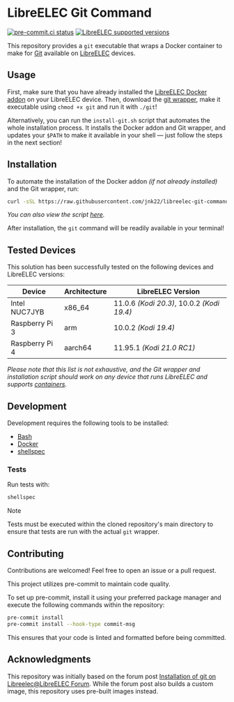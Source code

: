 # LibreELEC Git Command

[![pre-commit.ci status](https://results.pre-commit.ci/badge/github/jnk22/libreelec-git-command/main.svg)](https://results.pre-commit.ci/latest/github/jnk22/libreelec-git-command/main)
[![LibreELEC supported versions](https://img.shields.io/badge/LibreELEC-10%20%7C%2011%20%7C%2012-blue)](https://libreelec.tv)

This repository provides a `git` executable that wraps a Docker container to
make for [Git](https://git-scm.com/) available on
[LibreELEC](https://libreelec.tv/) devices.

## Usage

First, make sure that you have already installed the [LibreELEC Docker addon](https://github.com/LibreELEC/LibreELEC.tv/blob/master/packages/addons/service/docker/package.mk)
on your LibreELEC device. Then, download the [git wrapper](./git), make it
executable using `chmod +x git` and run it with `./git`!

Alternatively, you can run the `install-git.sh` script that automates the whole
installation process. It installs the Docker addon and Git wrapper, and updates
your `$PATH` to make it available in your shell — just follow the steps in the
next section!

## Installation

To automate the installation of the Docker addon _(if not already installed)_
and the Git wrapper, run:

```bash
curl -sSL https://raw.githubusercontent.com/jnk22/libreelec-git-command/main/install-git.sh | bash
```

_You can also view the script [here](./install-git.sh)._

After installation, the `git` command will be readily available in your
terminal!

## Tested Devices

This solution has been successfully tested on the following devices and
LibreELEC versions:

| Device         | Architecture | LibreELEC Version                          |
| -------------- | ------------ | ------------------------------------------ |
| Intel NUC7JYB  | x86_64       | 11.0.6 _(Kodi 20.3)_, 10.0.2 _(Kodi 19.4)_ |
| Raspberry Pi 3 | arm          | 10.0.2 _(Kodi 19.4)_                       |
| Raspberry Pi 4 | aarch64      | 11.95.1 _(Kodi 21.0 RC1)_                  |

_Please note that this list is not exhaustive, and the Git wrapper and
installation script should work on any device that runs LibreELEC and supports
[containers](https://wiki.libreelec.tv/installation/docker)._

## Development

Development requires the following tools to be installed:

- [Bash](https://www.gnu.org/software/bash/)
- [Docker](https://www.docker.com/)
- [shellspec](https://github.com/shellspec/shellspec)

### Tests

Run tests with:

```bash
shellspec
```

> [!NOTE]
> Tests must be executed within the cloned repository's main directory to
> ensure that tests are run with the actual `git` wrapper.

## Contributing

Contributions are welcomed! Feel free to open an issue or a pull request.

This project utilizes pre-commit to maintain code quality.

To set up pre-commit, install it using your preferred package manager and
execute the following commands within the repository:

```bash
pre-commit install
pre-commit install --hook-type commit-msg
```

This ensures that your code is linted and formatted before being committed.

## Acknowledgments

This repository was initially based on the forum post [Installation of git on
Libreelec@LibreELEC
Forum](https://forum.libreelec.tv/thread/13874-installation-of-git-on-libreelec/?postID=105152#post105152).
While the forum post also builds a custom image, this repository uses pre-built
images instead.

